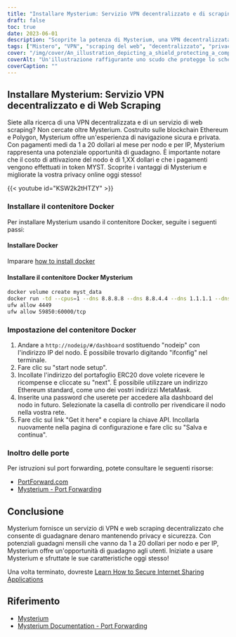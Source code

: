 ```yaml
---
title: "Installare Mysterium: Servizio VPN decentralizzato e di scraping web"
draft: false
toc: true
date: 2023-06-01
description: "Scoprite la potenza di Mysterium, una VPN decentralizzata e un servizio di web scraping costruito sulla tecnologia blockchain, che offre una navigazione sicura e opportunità di guadagno."
tags: ["Mistero", "VPN", "scraping del web", "decentralizzato", "privacy", "sicurezza", "blockchain", "Ethereum", "Poligono", "navigazione in internet", "opportunità di reddito", "Docker", "impostazione", "inoltro delle porte", "VPN decentralizzata", "servizio di web scraping", "navigazione sicura", "guadagni", "tecnologia blockchain", "online privacy", "Contenitore Docker", "configurazione del nodo", "Indirizzo IP", "Portafoglio ERC20", "Indirizzo della meta-maschera", "Chiave API", "Istruzioni per l'inoltro delle porte", "PortForward.com", "Documentazione di Mysterium"]
cover: "/img/cover/An_illustration_depicting_a_shield_protecting_a_computer.png"
coverAlt: "Un'illustrazione raffigurante uno scudo che protegge lo schermo di un computer, simbolo di una maggiore privacy e sicurezza online."
coverCaption: ""
---
```


## Installare Mysterium: Servizio VPN decentralizzato e di Web Scraping

Siete alla ricerca di una VPN decentralizzata e di un servizio di web scraping? Non cercate oltre Mysterium. Costruito sulle blockchain Ethereum e Polygon, Mysterium offre un'esperienza di navigazione sicura e privata. Con pagamenti medi da 1 a 20 dollari al mese per nodo e per IP, Mysterium rappresenta una potenziale opportunità di guadagno. È importante notare che il costo di attivazione del nodo è di 1,XX dollari e che i pagamenti vengono effettuati in token MYST. Scoprite i vantaggi di Mysterium e migliorate la vostra privacy online oggi stesso!

{{< youtube id="KSW2k2tHTZY" >}}

### Installare il contenitore Docker
Per installare Mysterium usando il contenitore Docker, seguite i seguenti passi:

#### Installare Docker

Imparare [how to install docker](https://simeononsecurity.ch/other/creating-profitable-low-powered-crypto-miners/#installing-docker)

#### Installare il contenitore Docker Mysterium

```bash
docker volume create myst_data
docker run -td --cpus=1 --dns 8.8.8.8 --dns 8.8.4.4 --dns 1.1.1.1 --dns 1.0.0.1 --dns 9.9.9.9 --hostname myst --cap-add NET_ADMIN --network=host -p 4449:4449 -p 59850-60000:59850-60000 --name myst --device=/dev/net/tun  -v myst_data:/var/lib/mysterium-node mysteriumnetwork/myst:latest --udp.ports=59850:60000 service --agreed-terms-and-conditions
ufw allow 4449
ufw allow 59850:60000/tcp
```
### Impostazione del contenitore Docker

1. Andare a `http://nodeip/#/dashboard` sostituendo "nodeip" con l'indirizzo IP del nodo. È possibile trovarlo digitando "ifconfig" nel terminale.
2. Fare clic su "start node setup".
3. Incollate l'indirizzo del portafoglio ERC20 dove volete ricevere le ricompense e cliccate su "next". È possibile utilizzare un indirizzo Ethereum standard, come uno dei vostri indirizzi MetaMask.
4. Inserite una password che userete per accedere alla dashboard del nodo in futuro. Selezionate la casella di controllo per rivendicare il nodo nella vostra rete.
5. Fare clic sul link "Get it here" e copiare la chiave API. Incollarla nuovamente nella pagina di configurazione e fare clic su "Salva e continua".

### Inoltro delle porte

Per istruzioni sul port forwarding, potete consultare le seguenti risorse:

- [PortForward.com](https://portforward.com/)
- [Mysterium - Port Forwarding](https://docs.mysterium.network/troubleshooting/port-forwarding)

## Conclusione

Mysterium fornisce un servizio di VPN e web scraping decentralizzato che consente di guadagnare denaro mantenendo privacy e sicurezza. Con potenziali guadagni mensili che vanno da 1 a 20 dollari per nodo e per IP, Mysterium offre un'opportunità di guadagno agli utenti. Iniziate a usare Mysterium e sfruttate le sue caratteristiche oggi stesso!

Una volta terminato, dovreste [Learn How to Secure Internet Sharing Applications](https://simeononsecurity.ch/other/how-to-secure-internet-sharing-applications/)

## Riferimento

- [Mysterium](https://www.mysterium.network/)
- [Mysterium Documentation - Port Forwarding](https://docs.mysterium.network/troubleshooting/port-forwarding)
